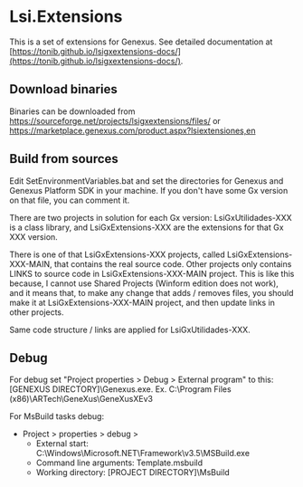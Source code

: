﻿# Lsi.Extensions
This is a set of extensions for Genexus. See detailed documentation at 
[https://tonib.github.io/lsigxextensions-docs/](https://tonib.github.io/lsigxextensions-docs/).

## Download binaries

Binaries can be downloaded from 
https://sourceforge.net/projects/lsigxextensions/files/ or 
https://marketplace.genexus.com/product.aspx?lsiextensiones,en

## Build from sources

Edit SetEnvironmentVariables.bat and set the directories for Genexus and Genexus 
Platform SDK in your machine. If you don't have some Gx version on that file,
you can comment it.

There are two projects in solution for each Gx version: 
LsiGxUtilidades-XXX is a class library, and LsiGxExtensions-XXX
are the extensions for that Gx XXX version.

There is one of that LsiGxExtensions-XXX projects, called LsiGxExtensions-XXX-MAIN,
that contains the real source code. Other projects only contains LINKS to source
code in LsiGxExtensions-XXX-MAIN project.
This is like this because, I cannot use Shared Projects (Winform edition does not
work), and it means that, to make any change that adds / removes files, you should
make it at LsiGxExtensions-XXX-MAIN project, and then update links in other projects.

Same code structure / links are applied for LsiGxUtilidades-XXX.

## Debug
For debug set "Project properties > Debug > External program" to this:
[GENEXUS DIRECTORY]\Genexus.exe. Ex. C:\Program Files (x86)\ARTech\GeneXus\GeneXusXEv3

For MsBuild tasks debug:
* Project > properties > debug > 
	* External start: C:\Windows\Microsoft.NET\Framework\v3.5\MSBuild.exe
	* Command line arguments: Template.msbuild
	* Working directory: [PROJECT DIRECTORY]\MsBuild
